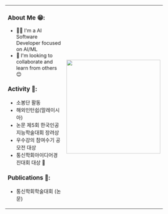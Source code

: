 <table>
  <tr>
    <td>

### About Me 😁:

- 👩‍💻 I'm a AI Software Developer focused on AI/ML  
- 🤝 I'm looking to collaborate and learn from others 😊  

### Activity 🌟:

- 소봉단 활동  
- 해외인턴쉽(말레이시아)  
- 논문 제5회 한국인공지능학술대회 장려상  
- 우수강의 참여수기 공모전 대상  
- 통신학회아이디어경진대회 대상 🥇  

### Publications 📄:

- 통신학회학술대회 (논문)  

  </td>
  <td>
    <img src="https://github.com/user-attachments/assets/4460422e-cfb8-4fd9-99b4-3fc2c666ecc8" width="300">
  </td>
  </tr>
</table>
